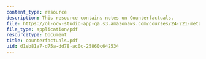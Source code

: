 ```yaml
---
content_type: resource
description: This resource contains notes on Counterfactuals.
file: https://ol-ocw-studio-app-qa.s3.amazonaws.com/courses/24-221-metaphysics-free-will-fall-2004/d1eb81a7d75add78ac0c25860c642534_counterfactuals.pdf
file_type: application/pdf
resourcetype: Document
title: counterfactuals.pdf
uid: d1eb81a7-d75a-dd78-ac0c-25860c642534
---
```


